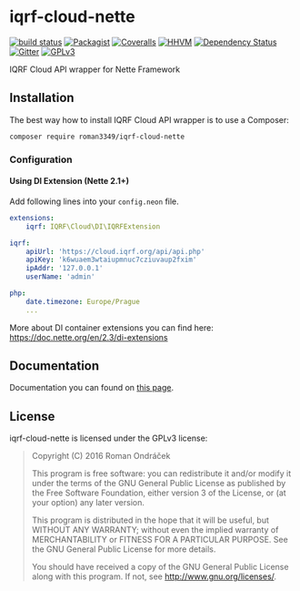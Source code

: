 # iqrf-cloud-nette

[![build status](https://gitlab.com/Roman3349/iqrf-cloud-nette/badges/master/build.svg)](https://gitlab.com/Roman3349/iqrf-cloud-nette/commits/master)
[![Packagist](https://img.shields.io/packagist/dt/roman3349/iqrf-cloud-nette.svg)](https://packagist.org/packages/roman3349/iqrf-cloud-nette)
[![Coveralls](https://img.shields.io/coveralls/Roman3349/iqrf-cloud-nette.svg?style=flat-square)](https://coveralls.io/github/Roman3349/iqrf-cloud-nette?branch=master)
[![HHVM](https://img.shields.io/hhvm/roman3349/iqrf-cloud-nette.svg?style=flat-square)](http://hhvm.h4cc.de/package/roman3349/iqrf-cloud-nette)
[![Dependency Status](https://www.versioneye.com/user/projects/571f4d41fcd19a0039f180d1/badge.svg?style=flat)](https://www.versioneye.com/user/projects/571f4d41fcd19a0039f180d1)
[![Gitter](https://img.shields.io/gitter/room/Roman3349/iqrf-cloud-nette.svg?style=flat-square)](https://gitter.im/Roman3349/iqrf-cloud-nette)
[![GPLv3](http://img.shields.io/badge/license-GPLv3-blue.svg?style=flat-square)](LICENSE)

IQRF Cloud API wrapper for Nette Framework

## Installation

The best way how to install IQRF Cloud API wrapper is to use a Composer:

```
composer require roman3349/iqrf-cloud-nette
```

### Configuration

#### Using DI Extension (Nette 2.1+)

Add following lines into your `config.neon` file.

```yml
extensions:
	iqrf: IQRF\Cloud\DI\IQRFExtension

iqrf:
	apiUrl: 'https://cloud.iqrf.org/api/api.php'
	apiKey: 'k6wuaem3wtaiupmnuc7cziuvaup2fxim'
	ipAddr: '127.0.0.1'
	userName: 'admin'

php:
    date.timezone: Europe/Prague
    ...
```

More about DI container extensions you can find here: https://doc.nette.org/en/2.3/di-extensions


## Documentation
Documentation you can found on [this page](https://roman3349.gitlab.io/iqrf-cloud-nette/docs/).

## License
iqrf-cloud-nette is licensed under the GPLv3 license:

 > Copyright (C) 2016 Roman Ondráček
 >
 > This program is free software: you can redistribute it and/or modify
 > it under the terms of the GNU General Public License as published by
 > the Free Software Foundation, either version 3 of the License, or
 > (at your option) any later version.
 >
 > This program is distributed in the hope that it will be useful,
 > but WITHOUT ANY WARRANTY; without even the implied warranty of
 > MERCHANTABILITY or FITNESS FOR A PARTICULAR PURPOSE.  See the
 > GNU General Public License for more details.
 >
 > You should have received a copy of the GNU General Public License
 > along with this program.  If not, see <http://www.gnu.org/licenses/>.
